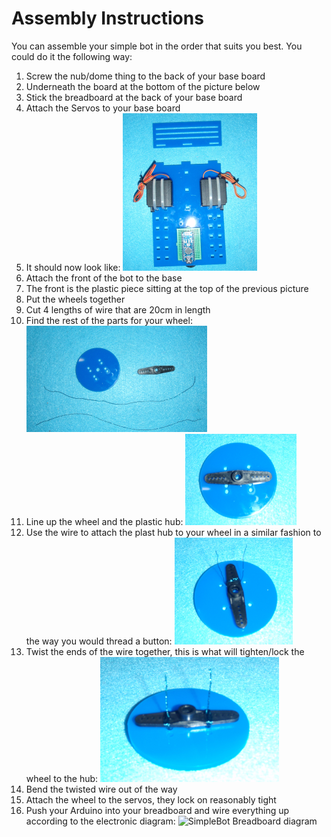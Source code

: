 # Assembly Instructions

You can assemble your simple bot in the order that suits you best. You could do it the following way:

1. Screw the nub/dome thing to the back of your base board 
  1. Underneath the board at the bottom of the picture below
2. Stick the breadboard at the back of your base board
3. Attach the Servos to your base board
4. It should now look like:
  ![Base With Servos](../img/assembly/BaseWithServosAndArduino.png)
5. Attach the front of the bot to the base
  1. The front is the plastic piece sitting at the top of the previous picture
6. Put the wheels together
  1. Cut 4 lengths of wire that are 20cm in length
  2. Find the rest of the parts for your wheel:
    ![Wheel pieces](../img/assembly/WheelUnassembled.png)
  3. Line up the wheel and the plastic hub:
    ![Wheel pieces](../img/assembly/WheelStep1.png)
  4. Use the wire to attach the plast hub to your wheel in a similar fashion to the way you would thread a button:
    ![Wheel pieces](../img/assembly/WheelStep2.png)
  5. Twist the ends of the wire together, this is what will tighten/lock the wheel to the hub:
    ![Wheel pieces](../img/assembly/WheelStep3.png)
  6. Bend the twisted wire out of the way
7. Attach the wheel to the servos, they lock on reasonably tight
8. Push your Arduino into your breadboard and wire everything up according to the electronic diagram:
  ![SimpleBot Breadboard diagram](../examples/wiring/basic_wiring_bb.png)